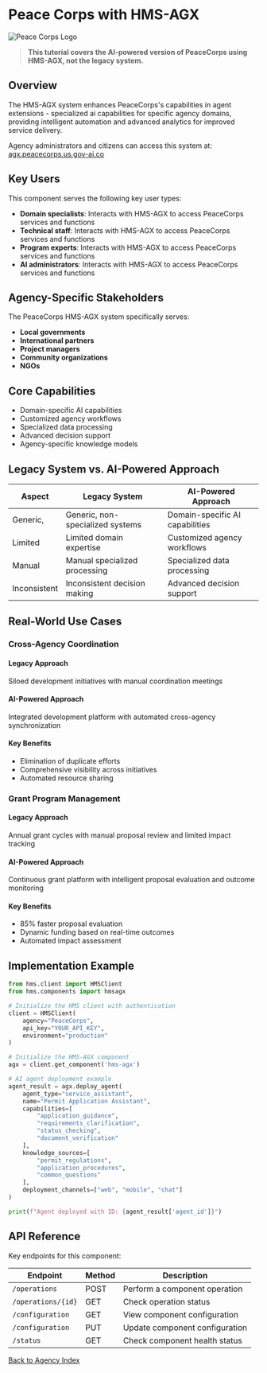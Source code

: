 # Peace Corps with HMS-AGX

![Peace Corps Logo](/images/gov/peacecorps.png)

> **This tutorial covers the AI-powered version of PeaceCorps using HMS-AGX, not the legacy system.**

## Overview

The HMS-AGX system enhances PeaceCorps's capabilities in agent extensions - specialized ai capabilities for specific agency domains, providing intelligent automation and advanced analytics for improved service delivery.

Agency administrators and citizens can access this system at: [agx.peacecorps.us.gov-ai.co](https://agx.peacecorps.us.gov-ai.co)

## Key Users

This component serves the following key user types:

- **Domain specialists**: Interacts with HMS-AGX to access PeaceCorps services and functions
- **Technical staff**: Interacts with HMS-AGX to access PeaceCorps services and functions
- **Program experts**: Interacts with HMS-AGX to access PeaceCorps services and functions
- **AI administrators**: Interacts with HMS-AGX to access PeaceCorps services and functions

## Agency-Specific Stakeholders

The PeaceCorps HMS-AGX system specifically serves:

- **Local governments**
- **International partners**
- **Project managers**
- **Community organizations**
- **NGOs**

## Core Capabilities

- Domain-specific AI capabilities
- Customized agency workflows
- Specialized data processing
- Advanced decision support
- Agency-specific knowledge models

## Legacy System vs. AI-Powered Approach

| Aspect | Legacy System | AI-Powered Approach |
|--------|--------------|----------------------|
| Generic, | Generic, non-specialized systems | Domain-specific AI capabilities |
| Limited | Limited domain expertise | Customized agency workflows |
| Manual | Manual specialized processing | Specialized data processing |
| Inconsistent | Inconsistent decision making | Advanced decision support |

## Real-World Use Cases

### Cross-Agency Coordination

#### Legacy Approach

Siloed development initiatives with manual coordination meetings

#### AI-Powered Approach

Integrated development platform with automated cross-agency synchronization

#### Key Benefits

- Elimination of duplicate efforts
- Comprehensive visibility across initiatives
- Automated resource sharing

### Grant Program Management

#### Legacy Approach

Annual grant cycles with manual proposal review and limited impact tracking

#### AI-Powered Approach

Continuous grant platform with intelligent proposal evaluation and outcome monitoring

#### Key Benefits

- 85% faster proposal evaluation
- Dynamic funding based on real-time outcomes
- Automated impact assessment

## Implementation Example

```python
from hms.client import HMSClient
from hms.components import hmsagx

# Initialize the HMS client with authentication
client = HMSClient(
    agency="PeaceCorps",
    api_key="YOUR_API_KEY",
    environment="production"
)

# Initialize the HMS-AGX component
agx = client.get_component('hms-agx')

# AI agent deployment example
agent_result = agx.deploy_agent(
    agent_type="service_assistant",
    name="Permit Application Assistant",
    capabilities=[
        "application_guidance",
        "requirements_clarification",
        "status_checking",
        "document_verification"
    ],
    knowledge_sources=[
        "permit_regulations",
        "application_procedures",
        "common_questions"
    ],
    deployment_channels=["web", "mobile", "chat"]
)

print(f"Agent deployed with ID: {agent_result['agent_id']}")
```

## API Reference

Key endpoints for this component:

| Endpoint | Method | Description |
|----------|--------|-------------|
| `/operations` | POST | Perform a component operation |
| `/operations/{id}` | GET | Check operation status |
| `/configuration` | GET | View component configuration |
| `/configuration` | PUT | Update component configuration |
| `/status` | GET | Check component health status |

[Back to Agency Index](index.md)
